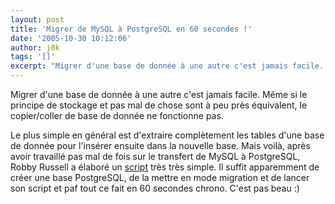 ```yaml
---
layout: post
title: 'Migrer de MySQL à PostgreSQL en 60 secondes !'
date: '2005-10-30 10:12:06'
author: j0k
tags: '[]'
excerpt: "Migrer d'une base de donnée à une autre c'est jamais facile. Même si le principe de stockage et pas mal de chose sont à peu près équivalent, le copier/coller de base de donnée ne fonctionne pas.     \nLe plus simple en général est d'extraire complètement les tables d'une base de donnée pour l'insérer ensuite dans la nouvelle base.   Mais voilà, après avoir      …"
---
```


Migrer d'une base de donnée à une autre c'est jamais facile. Même si le principe de stockage et pas mal de chose sont à peu près équivalent, le copier/coller de base de donnée ne fonctionne pas.

Le plus simple en général est d'extraire complètement les tables d'une base de donnée pour l'insérer ensuite dans la nouvelle base.   Mais voilà, après avoir travaillé pas mal de fois sur le transfert de MySQL à PostgreSQL, Robby Russell a élaboré un [script](http://www.robbyonrails.com:8680/articles/2005/10/29/migrating-from-mysql-to-postgresql-in-60-seconds-with-rails) très très simple. Il suffit apparemment de créer une base PostgreSQL, de la mettre en mode migration et de lancer son script et paf tout ce fait en 60 secondes chrono. C'est pas beau :)
